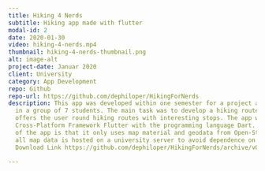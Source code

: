 ```yaml
---
title: Hiking 4 Nerds
subtitle: Hiking app made with flutter
modal-id: 2
date: 2020-01-30
video: hiking-4-nerds.mp4
thumbnail: hiking-4-nerds-thumbnail.png
alt: image-alt
project-date: Januar 2020
client: University
category: App Development
repo: Github
repo-url: https://github.com/dephiloper/HikingForNerds
description: This app was developed within one semester for a project assignment
  in a group of 7 students. The main task was to develop a hiking route app, which
  offers the user round hiking routes with interesting stops. The app was developed in the
  Cross-Platform Framework Flutter with the programming language Dart. One of the main features
  of the app is that it only uses map material and geodata from Open-Street-Map. Furthermore,
  all map data is hosted on a university server to avoid dependence on external services.
  Download Link https://github.com/dephiloper/HikingForNerds/archive/v0.3.zip

---
```

